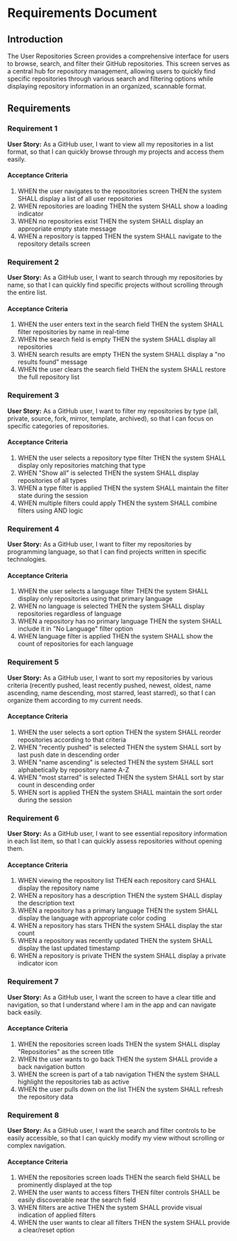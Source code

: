 # Requirements Document

## Introduction

The User Repositories Screen provides a comprehensive interface for users to browse, search, and filter their GitHub repositories. This screen serves as a central hub for repository management, allowing users to quickly find specific repositories through various search and filtering options while displaying repository information in an organized, scannable format.

## Requirements

### Requirement 1

**User Story:** As a GitHub user, I want to view all my repositories in a list format, so that I can quickly browse through my projects and access them easily.

#### Acceptance Criteria

1. WHEN the user navigates to the repositories screen THEN the system SHALL display a list of all user repositories
2. WHEN repositories are loading THEN the system SHALL show a loading indicator
3. WHEN no repositories exist THEN the system SHALL display an appropriate empty state message
4. WHEN a repository is tapped THEN the system SHALL navigate to the repository details screen

### Requirement 2

**User Story:** As a GitHub user, I want to search through my repositories by name, so that I can quickly find specific projects without scrolling through the entire list.

#### Acceptance Criteria

1. WHEN the user enters text in the search field THEN the system SHALL filter repositories by name in real-time
2. WHEN the search field is empty THEN the system SHALL display all repositories
3. WHEN search results are empty THEN the system SHALL display a "no results found" message
4. WHEN the user clears the search field THEN the system SHALL restore the full repository list

### Requirement 3

**User Story:** As a GitHub user, I want to filter my repositories by type (all, private, source, fork, mirror, template, archived), so that I can focus on specific categories of repositories.

#### Acceptance Criteria

1. WHEN the user selects a repository type filter THEN the system SHALL display only repositories matching that type
2. WHEN "Show all" is selected THEN the system SHALL display repositories of all types
3. WHEN a type filter is applied THEN the system SHALL maintain the filter state during the session
4. WHEN multiple filters could apply THEN the system SHALL combine filters using AND logic

### Requirement 4

**User Story:** As a GitHub user, I want to filter my repositories by programming language, so that I can find projects written in specific technologies.

#### Acceptance Criteria

1. WHEN the user selects a language filter THEN the system SHALL display only repositories using that primary language
2. WHEN no language is selected THEN the system SHALL display repositories regardless of language
3. WHEN a repository has no primary language THEN the system SHALL include it in "No Language" filter option
4. WHEN language filter is applied THEN the system SHALL show the count of repositories for each language

### Requirement 5

**User Story:** As a GitHub user, I want to sort my repositories by various criteria (recently pushed, least recently pushed, newest, oldest, name ascending, name descending, most starred, least starred), so that I can organize them according to my current needs.

#### Acceptance Criteria

1. WHEN the user selects a sort option THEN the system SHALL reorder repositories according to that criteria
2. WHEN "recently pushed" is selected THEN the system SHALL sort by last push date in descending order
3. WHEN "name ascending" is selected THEN the system SHALL sort alphabetically by repository name A-Z
4. WHEN "most starred" is selected THEN the system SHALL sort by star count in descending order
5. WHEN sort is applied THEN the system SHALL maintain the sort order during the session

### Requirement 6

**User Story:** As a GitHub user, I want to see essential repository information in each list item, so that I can quickly assess repositories without opening them.

#### Acceptance Criteria

1. WHEN viewing the repository list THEN each repository card SHALL display the repository name
2. WHEN a repository has a description THEN the system SHALL display the description text
3. WHEN a repository has a primary language THEN the system SHALL display the language with appropriate color coding
4. WHEN a repository has stars THEN the system SHALL display the star count
5. WHEN a repository was recently updated THEN the system SHALL display the last updated timestamp
6. WHEN a repository is private THEN the system SHALL display a private indicator icon

### Requirement 7

**User Story:** As a GitHub user, I want the screen to have a clear title and navigation, so that I understand where I am in the app and can navigate back easily.

#### Acceptance Criteria

1. WHEN the repositories screen loads THEN the system SHALL display "Repositories" as the screen title
2. WHEN the user wants to go back THEN the system SHALL provide a back navigation button
3. WHEN the screen is part of a tab navigation THEN the system SHALL highlight the repositories tab as active
4. WHEN the user pulls down on the list THEN the system SHALL refresh the repository data

### Requirement 8

**User Story:** As a GitHub user, I want the search and filter controls to be easily accessible, so that I can quickly modify my view without scrolling or complex navigation.

#### Acceptance Criteria

1. WHEN the repositories screen loads THEN the search field SHALL be prominently displayed at the top
2. WHEN the user wants to access filters THEN filter controls SHALL be easily discoverable near the search field
3. WHEN filters are active THEN the system SHALL provide visual indication of applied filters
4. WHEN the user wants to clear all filters THEN the system SHALL provide a clear/reset option